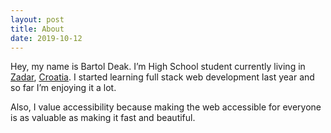 ```yaml
---
layout: post
title: About
date: 2019-10-12
---
```


Hey, my name is Bartol Deak. I’m High School student currently living in [Zadar](https://www.google.com/maps/place/Zadar/), [Croatia](https://www.google.com/maps/place/Croatia/). I started learning full stack web development last year and so far I’m enjoying it a lot.

Also, I value accessibility because making the web accessible for everyone is as valuable as making it fast and beautiful.
